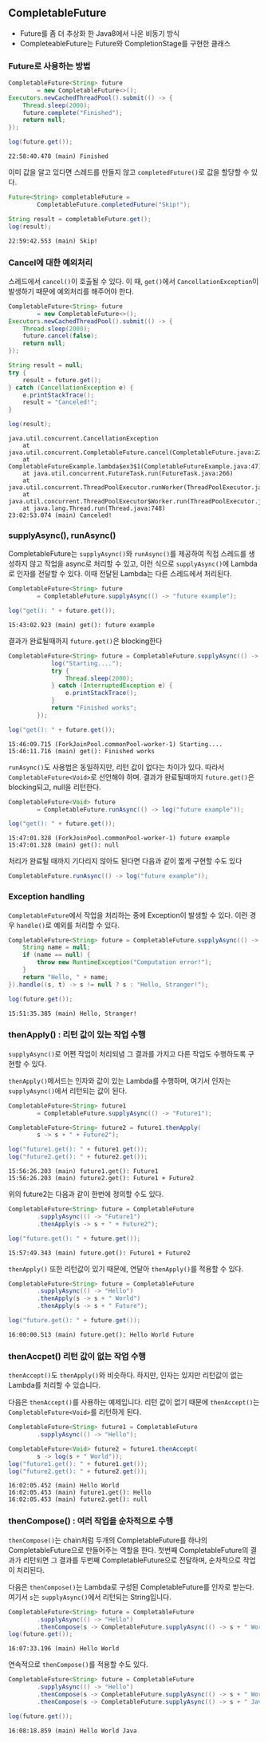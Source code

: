 ## CompletableFuture

- Future를 좀 더 추상화 한 Java8에서 나온 비동기 방식
- CompleteableFuture는 Future와 CompletionStage를 구현한 클래스



### Future로 사용하는 방법

```java
CompletableFuture<String> future
        = new CompletableFuture<>();
Executors.newCachedThreadPool().submit(() -> {
    Thread.sleep(2000);
    future.complete("Finished");
    return null;
});

log(future.get());
```

```
22:58:40.478 (main) Finished
```



이미 값을 알고 있다면 스레드를 만들지 않고 `completedFuture()`로 값을 할당할 수 있다.

```java
Future<String> completableFuture =
        CompletableFuture.completedFuture("Skip!");

String result = completableFuture.get();
log(result);
```

```
22:59:42.553 (main) Skip!
```



### Cancel에 대한 예외처리

스레드에서 `cancel()`이 호출될 수 있다. 이 때, `get()`에서 `CancellationException`이 발생하기 때문에 예외처리를 해주어야 한다.

```java
CompletableFuture<String> future
        = new CompletableFuture<>();
Executors.newCachedThreadPool().submit(() -> {
    Thread.sleep(2000);
    future.cancel(false);
    return null;
});

String result = null;
try {
    result = future.get();
} catch (CancellationException e) {
    e.printStackTrace();
    result = "Canceled!";
}

log(result);
```

```
java.util.concurrent.CancellationException
	at java.util.concurrent.CompletableFuture.cancel(CompletableFuture.java:2276)
	at CompletableFutureExample.lambda$ex3$1(CompletableFutureExample.java:47)
	at java.util.concurrent.FutureTask.run(FutureTask.java:266)
	at java.util.concurrent.ThreadPoolExecutor.runWorker(ThreadPoolExecutor.java:1149)
	at java.util.concurrent.ThreadPoolExecutor$Worker.run(ThreadPoolExecutor.java:624)
	at java.lang.Thread.run(Thread.java:748)
23:02:53.074 (main) Canceled!
```



### supplyAsync(), runAsync()

CompletableFuture는 `supplyAsync()`와 `runAsync()`를 제공하여 직접 스레드를 생성하지 않고 작업을 async로 처리할 수 있고, 이런 식으로 `supplyAsync()`에 Lambda로 인자를 전달할 수 있다. 이때 전달된 Lambda는 다른 스레드에서 처리된다.

```java
CompletableFuture<String> future
        = CompletableFuture.supplyAsync(() -> "future example");

log("get(): " + future.get());
```

```
15:43:02.923 (main) get(): future example
```



결과가 완료될때까지 `future.get()`은 blocking한다

```java
CompletableFuture<String> future = CompletableFuture.supplyAsync(() -> {
            log("Starting....");
            try {
                Thread.sleep(2000);
            } catch (InterruptedException e) {
                e.printStackTrace();
            }
            return "Finished works";
        });

log("get(): " + future.get());
```

```
15:46:09.715 (ForkJoinPool.commonPool-worker-1) Starting....
15:46:11.716 (main) get(): Finished works
```



`runAsync()`도 사용법은 동일하지만, 리턴 값이 없다는 차이가 있다.
따라서 `CompletableFuture<Void>`로 선언해야 하며. 결과가 완료될때까지 `future.get()`은 blocking되고, null을 리턴한다.

```java
CompletableFuture<Void> future
        = CompletableFuture.runAsync(() -> log("future example"));

log("get(): " + future.get());
```

```
15:47:01.328 (ForkJoinPool.commonPool-worker-1) future example
15:47:01.328 (main) get(): null
```



처리가 완료될 때까지 기다리지 않아도 된다면 다음과 같이 짧게 구현할 수도 있다

```java
CompletableFuture.runAsync(() -> log("future example"));
```



### Exception handling

`CompletableFuture`에서 작업을 처리하는 중에 Exception이 발생할 수 있다. 이런 경우 `handle()`로 예외를 처리할 수 있다.

```java
CompletableFuture<String> future = CompletableFuture.supplyAsync(() -> {
    String name = null;
    if (name == null) {
        throw new RuntimeException("Computation error!");
    }
    return "Hello, " + name;
}).handle((s, t) -> s != null ? s : "Hello, Stranger!");

log(future.get());
```

```
15:51:35.385 (main) Hello, Stranger!
```



### thenApply() : 리턴 값이 있는 작업 수행

`supplyAsync()`로 어쩐 작업이 처리되념 그 결과를 가지고 다른 작업도 수행하도록 구현할 수 있다.

`thenApply()`메서드는 인자와 값이 있는 Lambda를 수행하며, 여기서 인자는 `supplyAsync()`에서 리턴되는 값이 된다.

```java
CompletableFuture<String> future1
        = CompletableFuture.supplyAsync(() -> "Future1");

CompletableFuture<String> future2 = future1.thenApply(
        s -> s + " + Future2");

log("future1.get(): " + future1.get());
log("future2.get(): " + future2.get());
```

```
15:56:26.203 (main) future1.get(): Future1
15:56:26.203 (main) future2.get(): Future1 + Future2
```



위의 future2는 다음과 같이 한번에 정의할 수도 있다.

```java
CompletableFuture<String> future = CompletableFuture
        .supplyAsync(() -> "Future1")
        .thenApply(s -> s + " + Future2");

log("future.get(): " + future.get());
```

```log
15:57:49.343 (main) future.get(): Future1 + Future2
```



`thenApply()` 또한 리턴값이 있기 때문에, 연달아 `thenApply()`를 적용할 수 있다.

```java
CompletableFuture<String> future = CompletableFuture
        .supplyAsync(() -> "Hello")
        .thenApply(s -> s + " World")
        .thenApply(s -> s + " Future");

log("future.get(): " + future.get());
```

```log
16:00:00.513 (main) future.get(): Hello World Future
```



### thenAccpet() 리턴 값이 없는 작업 수행

`thenAccept()`도 `thenApply()`와 비슷하다. 하지만, 인자는 있지만 리턴값이 없는 Lambda를 처리할 수 있습니다.

다음은 `thenAccept()`를 사용하는 예제입니다. 리턴 값이 없기 때문에 `thenAccept()`는 `CompletableFuture<Void>`를 리턴하게 된다.

```java
CompletableFuture<String> future1 = CompletableFuture
        .supplyAsync(() -> "Hello");

CompletableFuture<Void> future2 = future1.thenAccept(
        s -> log(s + " World"));
log("future1.get(): " + future1.get());
log("future2.get(): " + future2.get());
```

```log
16:02:05.452 (main) Hello World
16:02:05.453 (main) future1.get(): Hello
16:02:05.453 (main) future2.get(): null
```



### thenCompose() : 여러 작업을 순차적으로 수행

`thenCompose()`는 chain처럼 두개의 CompletableFuture를 하나의 CompletableFuture으로 만들어주는 역할을 한다. 첫번째 CompletableFuture의 결과가 리턴되면 그 결과를 두번째 CompletableFuture으로 전달하며, 순차적으로 작업이 처리된다.

다음은 `thenCompose()`는 Lambda로 구성된 CompletableFuture를 인자로 받는다. 여기서 `s`는 `supplyAsync()`에서 리턴되는 String입니다.

```java
CompletableFuture<String> future = CompletableFuture
        .supplyAsync(() -> "Hello")
        .thenCompose(s -> CompletableFuture.supplyAsync(() -> s + " World"));
log(future.get());
```

```log
16:07:33.196 (main) Hello World
```



연속적으로 `thenCompose()`를 적용할 수도 있다.

```java
CompletableFuture<String> future = CompletableFuture
        .supplyAsync(() -> "Hello")
        .thenCompose(s -> CompletableFuture.supplyAsync(() -> s + " World"))
        .thenCompose(s -> CompletableFuture.supplyAsync(() -> s + " Java"));

log(future.get());
```

```log
16:08:18.859 (main) Hello World Java
```
